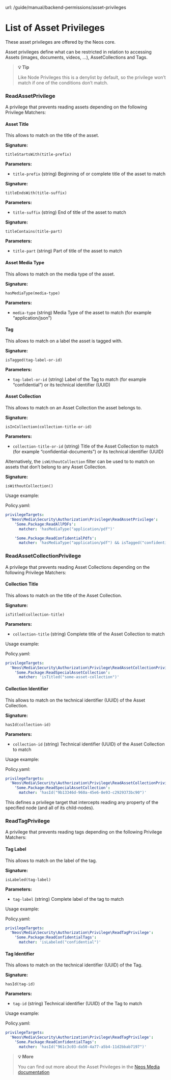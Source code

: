 url: /guide/manual/backend-permissions/asset-privileges
# List of Asset Privileges

These asset privileges are offered by the Neos core.

Asset privileges define what can be restricted in relation to accessing Assets (images, documents, videos, …), AssetCollections and Tags.

> **💡 Tip**
> 
> Like Node Privileges this is a denylist by default, so the privilege won’t match if one of the conditions don’t match.

### ReadAssetPrivilege

A privilege that prevents reading assets depending on the following Privilege Matchers:

#### Asset Title

This allows to match on the title of the asset.

**Signature:**

`titleStartsWith(title-prefix)`

**Parameters:**

*   `title-prefix` (string) Beginning of or complete title of the asset to match

**Signature:**

`titleEndsWith(title-suffix)`

**Parameters:**

*   `title-suffix` (string) End of title of the asset to match

**Signature:**

`titleContains(title-part)`

**Parameters:**

*   `title-part` (string) Part of title of the asset to match

#### Asset Media Type

This allows to match on the media type of the asset.

**Signature:**

`hasMediaType(media-type)`

**Parameters:**

*   `media-type` (string) Media Type of the asset to match (for example “application/json”)

#### Tag

This allows to match on a label the asset is tagged with.

**Signature:**

`isTagged(tag-label-or-id)`

**Parameters:**

*   `tag-label-or-id` (string) Label of the Tag to match (for example “confidential”) or its technical identifier (UUID)

#### Asset Collection

This allows to match on an Asset Collection the asset belongs to.

**Signature:**

`isInCollection(collection-title-or-id)`

**Parameters:**

*   `collection-title-or-id` (string) Title of the Asset Collection to match (for example “confidential-documents”) or its technical identifier (UUID)

Alternatively, the `isWithoutCollection` filter can be used to to match on assets that don’t belong to any Asset Collection.

**Signature:**

`isWithoutCollection()`

Usage example:

Policy.yaml:
```yaml
privilegeTargets:
  'Neos\Media\Security\Authorization\Privilege\ReadAssetPrivilege':
    'Some.Package:ReadAllPDFs':
      matcher: 'hasMediaType("application/pdf")'

    'Some.Package:ReadConfidentialPdfs':
      matcher: 'hasMediaType("application/pdf") && isTagged("confidential")'
```

### ReadAssetCollectionPrivilege

A privilege that prevents reading Asset Collections depending on the following Privilege Matchers:

#### Collection Title

This allows to match on the title of the Asset Collection.

**Signature:**

`isTitled(collection-title)`

**Parameters:**

*   `collection-title` (string) Complete title of the Asset Collection to match

Usage example:

Policy.yaml:
```yaml
privilegeTargets:
  'Neos\Media\Security\Authorization\Privilege\ReadAssetCollectionPrivilege':
    'Some.Package:ReadSpecialAssetCollection':
      matcher: 'isTitled("some-asset-collection")'
```

#### Collection Identifier

This allows to match on the technical identifier (UUID) of the Asset Collection.

**Signature:**

`hasId(collection-id)`

**Parameters:**

*   `collection-id` (string) Technical identifier (UUID) of the Asset Collection to match

Usage example:

Policy.yaml:
```yaml
privilegeTargets:
  'Neos\Media\Security\Authorization\Privilege\ReadAssetCollectionPrivilege':
    'Some.Package:ReadSpecialAssetCollection':
      matcher: 'hasId("9b13346d-960a-45e6-8e93-c2929373bc90")'
```

This defines a privilege target that intercepts reading any property of the specified node (and all of its child-nodes).

### ReadTagPrivilege

A privilege that prevents reading tags depending on the following Privilege Matchers:

#### Tag Label

This allows to match on the label of the tag.

**Signature:**

`isLabeled(tag-label)`

**Parameters:**

*   `tag-label` (string) Complete label of the tag to match

Usage example:

Policy.yaml:
```yaml
privilegeTargets:
  'Neos\Media\Security\Authorization\Privilege\ReadTagPrivilege':
    'Some.Package:ReadConfidentialTags':
      matcher: 'isLabeled("confidential")'
```

#### Tag Identifier

This allows to match on the technical identifier (UUID) of the Tag.

**Signature:**

`hasId(tag-id)`

**Parameters:**

*   `tag-id` (string) Technical identifier (UUID) of the Tag to match

Usage example:

Policy.yaml:
```yaml
privilegeTargets:
  'Neos\Media\Security\Authorization\Privilege\ReadTagPrivilege':
    'Some.Package:ReadConfidentialTags':
      matcher: 'hasId("961c3c03-da50-4a77-a5b4-11d2bbab7197")'
```

> **💡 More**
> 
> You can find out more about the Asset Privileges in the [Neos Media documentation](http://neos-media.readthedocs.io/en/stable/)